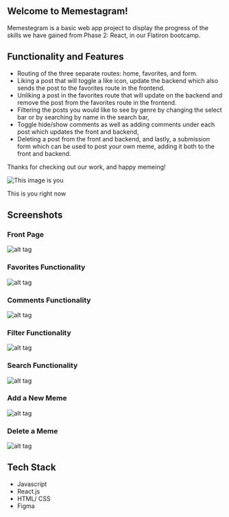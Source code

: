 ## Welcome to Memestagram! 

Memestegram is a basic web app project to display the progress of the skills we have
gained from Phase 2: React, in our Flatiron bootcamp. 

## Functionality and Features
- Routing of the three separate routes: home, favorites, and form.
- Liking a post that will toggle a like icon, update the backend which also sends the post to the favorites route in the frontend.
- Unliking a post in the favorites route that will update on the backend and remove the post from the favorites route in the frontend. 
- Filtering the posts you would like to see by genre by changing the select bar or by searching by name in the search bar,
- Toggle hide/show comments as well as adding comments under each post which updates the front and backend,
- Deleting a post from the front and backend, and lastly, a submission form which can be used to post your own meme, adding it both to the front and backend.

Thanks for checking out our work, and happy memeing! 

![This image is you](https://i.pinimg.com/474x/dc/51/64/dc516482ca6039ed48fb3f682d864e76.jpg)

This is you right now

## Screenshots

### Front Page
![alt tag](https://cdn-images-1.medium.com/max/800/0*s3IX3qCyv8kAMGb3.gif "Home Page")

### Favorites Functionality
![alt tag](https://cdn-images-1.medium.com/max/800/0*KR3fnbdYk1UOe04G.gif "Favorites Page")

### Comments Functionality
![alt tag](https://cdn-images-1.medium.com/max/800/0*X5PUKUqDmzQqtZoY.gif "Comments")

### Filter Functionality
![alt tag](https://cdn-images-1.medium.com/max/800/0*LdZf10UGz9L1sq8-.gif "Filter")

### Search Functionality
![alt tag](https://cdn-images-1.medium.com/max/800/0*lQlKMV8YUp77B9Ag.gif "Search")

### Add a New Meme
![alt tag](https://cdn-images-1.medium.com/max/800/0*_kIRI5BDxMAKxoYe.gif "Add Meme")

### Delete a Meme
![alt tag](https://cdn-images-1.medium.com/max/800/0*xvfHoQOKrvUL1KNv.gif "Delete Meme")

## Tech Stack 
- Javascript 
- React.js
- HTML/ CSS
- Figma

